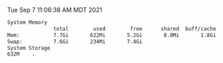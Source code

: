 Tue Sep  7 11:06:38 AM MDT 2021
```bash
System Memory
               total        used        free      shared  buff/cache   available
Mem:           7.7Gi       622Mi       5.2Gi       8.0Mi       1.8Gi       6.7Gi
Swap:          7.6Gi       234Mi       7.4Gi
System Storage
632M	.
```
```bash
